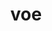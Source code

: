 ---
category: 3-letters
denotation: null
name: voe
reference_link: https://www.etymonline.com/word/voe
root_language: null
root_name: null
title: voe
type: free
word_sums:
- respelling: voe
  sum: 'Voe + '
---